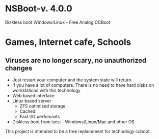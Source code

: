 # NSBoot-v. 4.0.0
Diskless boot Windows/Linux - Free Analog CCBoot 

<h1>Games, Internet cafe, Schools</h1>
<h2>Viruses are no longer scary, no unauthorized changes</h1>

* Just restart your computer and the system state will return.
* If you have a lot of computers. There is no need to have hard disks on workstations with this technology
* Web based interface
* Linux based server
  - ZFS optimized storage 
  - Cached
  - Fast I/O perfomants
* Diskless boot from iscsi - Windows/Linux/Mac and other OS


This project is intended to be a free replacement for technology ccboot.

